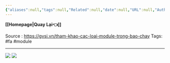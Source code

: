 ```yaml
---
{"aliases":null,"tags":null,"Related":null,"date":null,"URL":null,"Author":null,"dg-publish":true,"image":null,"permalink":"/Electric Engineer/ELV/Báo cháy -Fire alarm system/Các loại module trong báo cháy/","dgPassFrontmatter":true,"noteIcon":"2","created":"2024-01-19T17:32:26.294+07:00","updated":"2024-01-19T10:43:20.000+07:00"}
---
```


**[[Homepage\|Quay Lại👈]]**

Source : https://gvsi.vn/tham-khao-cac-loai-module-trong-bao-chay
Tags: #fa #module 

---
![](https://i.imgur.com/2E1W0Ow.png)
![](https://i.imgur.com/zRAsyi6.png)
